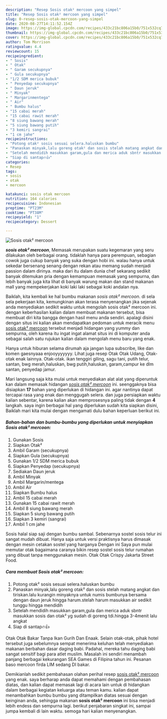 ```yaml
---
description: "Resep Sosis otak² mercoon yang simpel"
title: "Resep Sosis otak² mercoon yang simpel"
slug: 0-resep-sosis-otak-mercoon-yang-simpel
date: 2020-08-27T14:11:52.154Z
image: https://img-global.cpcdn.com/recipes/433c21bc806a15b0/751x532cq70/sosis-otak-mercoon-foto-resep-utama.jpg
thumbnail: https://img-global.cpcdn.com/recipes/433c21bc806a15b0/751x532cq70/sosis-otak-mercoon-foto-resep-utama.jpg
cover: https://img-global.cpcdn.com/recipes/433c21bc806a15b0/751x532cq70/sosis-otak-mercoon-foto-resep-utama.jpg
author: Tom Morrison
ratingvalue: 4.4
reviewcount: 15
recipeingredient:
- " Sosis"
- " Otak"
- " Garam secukupnya"
- " Gula secukupnya"
- "1/2 SDM merica bubuk"
- " Penyedap secukupnya"
- " Daun jeruk"
- " Minyak"
- " Margarinmentega"
- " Air"
- " Bumbu halus"
- "15 cabai merah"
- "15 cabai rawit merah"
- "8 siung bawang merah"
- "5 siung bawang putih"
- "3 kemiri sangrai"
- "1 cm jahe"
recipeinstructions:
- "Potong otak² sosis sesuai selera.haluskan bumbu"
- "Panaskan minyak,lalu goreng otak² dan sosis stelah matang angkat dan tiriskan.lalu kurangin minyaknya untuk numis bumbunya bersama dengan daun jeruk hingga harum.stelah harum masukkan air sedikit tunggu hingga mendidih"
- "Setelah mendidih masukkan garam,gula dan merica aduk sbntr masukkan sosis dan otak² yg sudah di goreng tdi.hingga 3-4menit lalu angkat"
- "Siap di santap🔥👍"
categories:
- Resep
tags:
- sosis
- otak
- mercoon

katakunci: sosis otak mercoon 
nutrition: 164 calories
recipecuisine: Indonesian
preptime: "PT23M"
cooktime: "PT38M"
recipeyield: "1"
recipecategory: Dessert

---
```



![Sosis otak² mercoon](https://img-global.cpcdn.com/recipes/433c21bc806a15b0/751x532cq70/sosis-otak-mercoon-foto-resep-utama.jpg)

<b><i>sosis otak² mercoon</i></b>, Memasak merupakan suatu kegemaran yang seru dilakukan oleh berbagai orang. tidaklah hanya para perempuan, sebagian cowok juga cukup banyak yang suka dengan hobi ini. walau hanya untuk sekedar bersenang senang dengan rekan atau memang sudah menjadi passion dalam dirinya. maka dari itu dalam dunia chef sekarang sedikit banyak ditemukan pria dengan kemampuan memasak yang sempurna, dan lebih banyak juga kita lihat di banyak warung makan dan stand makanan mall yang mempekerjakan koki laki laki sebagai koki andalan nya.

Baiklah, kita kembali ke hal bumbu makanan <i>sosis otak² mercoon</i>. di sela sela pekerjaan kita, kemungkinan akan terasa menyenangkan jika sejenak anda menyediakan sedikit waktu untuk mengolah sosis otak² mercoon ini. dengan keberhasilan kalian dalam membuat makanan tersebut, bisa membuat diri kita bangga dengan hasil menu anda sendiri. apalagi disini dengan situs ini kalian akan mendapatkan pedoman untuk meracik menu <u>sosis otak² mercoon</u> tersebut menjadi hidangan yang yummy dan sempurna, oleh karena itu ingat ingat alamat situs ini di komputer anda sebagai salah satu rujukan kalian dalam mengolah menu baru yang enak.

Hanya untuk hiburan selama dirumah aja jangan lupa subscribe, like dan komen gaesnyaaa enjooyyyyyyy. Lihat juga resep Otak Otak Udang, Otak-otak enak lainnya. Otak-otak. ikan tenggiri giling, sagu tani, putih telur, santan, bwg merah,haluskan, bwg putih,haluskan, garam,campur ke dlm santan, penyedap jamur.


Mari langsung saja kita mulai untuk menyediakan alat alat yang diperuntuk kan dalam memasak hidangan <u><i>sosis otak² mercoon</i></u> ini. seenggaknya bisa disiapkan <b>17</b> bahan yang diperlukan di hidangan ini. agar nantinya dapat tercapai rasa yang enak dan menggugah selera. dan juga persiapkan waktu kalian sebentar, karena kalian akan memprosesnya paling tidak dengan <b>4</b> langkah. saya ingin berbagai hal yang diperlukan sudah kita siapkan disini, Baiklah mari kita mulai dengan mengamati dulu bahan keperluan berikut ini.

<!--inarticleads1-->

##### Bahan-bahan dan bumbu-bumbu yang diperlukan untuk menyiapkan Sosis otak² mercoon:

1. Gunakan  Sosis
1. Siapkan  Otak²
1. Ambil  Garam (secukupnya)
1. Siapkan  Gula (secukupnya)
1. Gunakan 1/2 SDM merica bubuk
1. Siapkan  Penyedap (secukupnya)
1. Sediakan  Daun jeruk
1. Ambil  Minyak
1. Ambil  Margarin/mentega
1. Ambil  Air
1. Siapkan  Bumbu halus
1. Ambil 15 cabai merah
1. Gunakan 15 cabai rawit merah
1. Ambil 8 siung bawang merah
1. Siapkan 5 siung bawang putih
1. Siapkan 3 kemiri (sangrai)
1. Ambil 1 cm jahe


Sosis halal siap saji dengan bumbu sambal. Sebenarnya sostel sosis telur ini sangat mudah dibuat. Hanya saja untuk versi praktisnya harus dimasak dengan mesin cetakan sostel yang harganya Dengan ini Saya pun mulai memutar otak bagaimana caranya bikin resep sostel sosis telur rumahan yang dibuat tanpa menggunakan mesin. Otak Otak Crispy Jakarta Street Food. 

<!--inarticleads2-->

##### Cara membuat Sosis otak² mercoon:

1. Potong otak² sosis sesuai selera.haluskan bumbu
1. Panaskan minyak,lalu goreng otak² dan sosis stelah matang angkat dan tiriskan.lalu kurangin minyaknya untuk numis bumbunya bersama dengan daun jeruk hingga harum.stelah harum masukkan air sedikit tunggu hingga mendidih
1. Setelah mendidih masukkan garam,gula dan merica aduk sbntr masukkan sosis dan otak² yg sudah di goreng tdi.hingga 3-4menit lalu angkat
1. Siap di santap🔥👍


Otak Otak Bakar Tanpa Ikan Gurih Dan Enaak. Selain otak-otak, pihak hotel tersebut juga sebelumnya sempat menerima keluhan telah menyediakan makanan berbahan dasar daging babi. Padahal, mereka tahu daging babi sangat sensitif bagi para atlet muslim. Masalah ini sendiri menambah panjang berbagai kekurangan SEA Games di Filipina tahun ini. Pesanan baso mercoon firda LIM sedang DI bakar. 

Demikianlah sedikit pembahasan olahan perihal resep <u>sosis otak² mercoon</u> yang enak. saya berharap anda dapat memahami dengan pembahasan diatas, dan kalian dapat memasak lagi di acara lain untuk di hidangkan dalam berbagai kegiatan keluarga atau teman kamu. kalian dapat menambahkan bumbu bumbu yang ditampilkan diatas sesuai dengan keinginan anda, sehingga makanan <b>sosis otak² mercoon</b> ini bisa menjadi lebih endess dan sempurna lagi. berikut penjabaran singkat ini, sampai jumpa kembali di lain waktu. semoga hari kalian menyenangkan.
